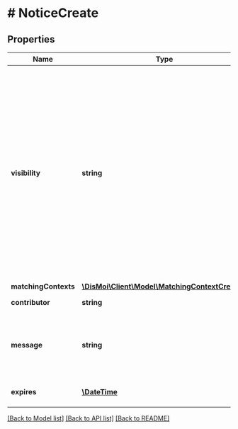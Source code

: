 # # NoticeCreate

## Properties

Name | Type | Description | Notes
------------ | ------------- | ------------- | -------------
**visibility** | **string** | The visibility of the Notice.  See &#x60;NoticeVisibility&#x60; for an enumeration of the allowed values:   - \&quot;public\&quot;: anyone may view this Notice   - \&quot;private\&quot;: Notice is only visible to Contributor   - \&quot;archived\&quot;: A deleted notice because it wasn&#39;t relevant anymore   - \&quot;draft\&quot;: Notice is only visible to Contributor, pending publication   - \&quot;question\&quot;: A question asked by a someone on a webpage.  A question is not publicly visible. | [optional] [default to 'private']
**matchingContexts** | [**\DisMoi\Client\Model\MatchingContextCreate[]**](MatchingContextCreate.md) |  | [optional]
**contributor** | **string** | The Contributor who submitted the Notice. | [optional]
**message** | **string** | The raw message attached to the Notice, as given by the Contributor.  It is unsafe to read from it, prefer reading from &#x60;strippedMessage&#x60;. | [optional]
**expires** | [**\DateTime**](\DateTime.md) | Expiration date of the notice, in the ISO8601 format. | [optional]

[[Back to Model list]](../../README.md#models) [[Back to API list]](../../README.md#endpoints) [[Back to README]](../../README.md)
